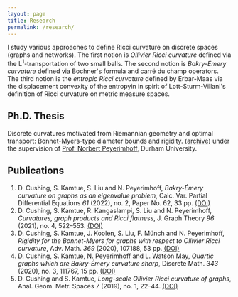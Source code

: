 ```yaml
---
layout: page
title: Research
permalink: /research/
---
```


I study various approaches to define Ricci curvature on discrete spaces (graphs and networks). The first notion is _Ollivier Ricci curvature_ defined via the L<sup>1</sup>-transportation of two small balls. The second notion is _Bakry-&Eacute;mery curvature_ defined via Bochner's formula and carr&eacute; du champ operators. The third notion is the _entropic Ricci curvature_ defined by Erbar-Maas via the displacement convexity of the entropyin in spirit of Lott-Sturm-Villani's definition of Ricci curvature on metric measure spaces.

## Ph.D. Thesis

Discrete curvatures motivated from Riemannian geometry and optimal transport: Bonnet-Myers-type diameter bounds and rigidity. [(archive)](http://etheses.dur.ac.uk/14124/) under the supervision of [Prof. Norbert Peyerimhoff](https://www.dur.ac.uk/mathematical.sciences/staff/academic/?id=1687), Durham University.

## Publications

1. D. Cushing, S. Kamtue, S. Liu and N. Peyerimhoff, _Bakry-&Eacute;mery curvature on graphs as an eigenvalue problem_, Calc. Var. Partial Differential Equations *61* (2022), no. 2, Paper No. 62, 33 pp. [(DOI)](https://doi.org/10.1007/s00526-021-02179-z)
2. D. Cushing, S. Kamtue, R. Kangaslampi, S. Liu and N. Peyerimhoff, _Curvatures, graph products and Ricci flatness_, J. Graph Theory *96* (2021), no. 4, 522–553. [(DOI)]( https://doi.org/10.1002/jgt.22630)
3. D. Cushing, S. Kamtue, J. Koolen, S. Liu, F. M&uuml;nch and N. Peyerimhoff, _Rigidity for the Bonnet-Myers for graphs with respect to Ollivier Ricci curvature_, Adv. Math. *369* (2020), 107188, 53 pp. [(DOI)](https://doi.org/10.1016/j.aim.2020.107188)
4. D. Cushing, S. Kamtue, N. Peyerimhoff and L. Watson May, _Quartic graphs which are Bakry-&Eacute;mery curvature sharp_, Discrete Math. *343* (2020), no. 3, 111767, 15 pp. [(DOI)](https://doi.org/10.1016/j.disc.2019.111767)
5. D. Cushing and S. Kamtue, _Long-scale Ollivier Ricci curvature of graphs_, Anal. Geom. Metr. Spaces *7* (2019), no. 1, 22–44. [(DOI)](https://doi.org/10.1515/agms-2019-0003)
